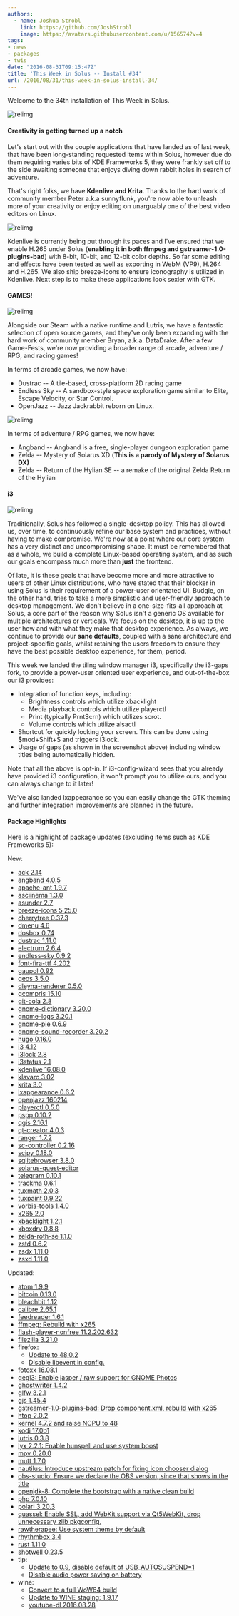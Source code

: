 ```yaml
---
authors:
  - name: Joshua Strobl
    link: https://github.com/JoshStrobl
    image: https://avatars.githubusercontent.com/u/156574?v=4
tags:
- news
- packages
- twis
date: "2016-08-31T09:15:47Z"
title: 'This Week in Solus -- Install #34'
url: /2016/08/31/this-week-in-solus-install-34/
---
```

Welcome to the 34th installation of This Week in Solus. 

![relimg](https://i.giphy.com/OCu7zWojqFA1W.gif)

#### Creativity is getting turned up a notch

Let's start out with the couple applications that have landed as of last week, that have been long-standing requested items within Solus, however due do them requiring varies bits of KDE Frameworks 5, they were frankly set off to the side awaiting 
someone that enjoys diving down rabbit holes in search of adventure.

That's right folks, we have **Kdenlive and Krita**. Thanks to the hard work of community member Peter a.k.a sunnyflunk, you're now able to unleash more of your creativity or enjoy editing on unarguably one of the best video editors on Linux.

![relimg](Screenshot-from-2016-08-25-17-52-00.png)

Kdenlive is currently being put through its paces and I've ensured that we enable H.265 under Solus (**enabling it in both ffmpeg and gstreamer-1.0-plugins-bad**) with 8-bit, 10-bit, and 12-bit color depths. So far some editing and effects have been 
tested as well as exporting in WebM (VP9), H.264 and H.265. We also ship breeze-icons to ensure iconography is utilized in Kdenlive. Next step is to make these applications look sexier with GTK.

#### GAMES!

![relimg](all-the-games.jpg)

Alongside our Steam with a native runtime and Lutris, we have a fantastic selection of open source games, and they've only been expanding with the hard work of community member Bryan, a.k.a. DataDrake. After a few Game-Fests, we're now providing a 
broader range of arcade, adventure / RPG, and racing games!

In terms of arcade games, we now have:

- Dustrac -- A tile-based, cross-platform 2D racing game
- Endless Sky -- A sandbox-style space exploration game similar to Elite, Escape Velocity, or Star Control.
- OpenJazz -- Jazz Jackrabbit reborn on Linux.

![relimg](endless-sky.png)

In terms of adventure / RPG games, we now have:

- Angband -- Angband is a free, single-player dungeon exploration game
- Zelda -- Mystery of Solarus XD (**This is a parody of Mystery of Solarus DX)**
- Zelda -- Return of the Hylian SE -- a remake of the original Zelda Return of the Hylian

#### i3

![relimg](2016-08-31-110305_1366x768_scrot.png)

Traditionally, Solus has followed a single-desktop policy. This has allowed us, over time, to continuously refine our base system and practices, without having to make compromise. We're now at a point where our core system has a very distinct and 
uncompromising shape. It must be remembered that as a whole, we build a complete Linux-based operating system, and as such our goals encompass much more than **just** the frontend.

Of late, it is these goals that have become more and more attractive to users of other Linux distributions, who have stated that their blocker in using Solus is their requirement of a power-user orientated UI. Budgie, on the other hand, tries to take a more 
simplistic and user-friendly approach to desktop management. We don't believe in a one-size-fits-all approach at Solus, a core part of the reason why Solus isn't a generic OS available for multiple architectures or verticals. We focus on the desktop, it is up 
to the user how and with what they make that desktop experience. As always, we continue to provide our **sane defaults**, coupled with a sane architecture and project-specific goals, whilst retaining the users freedom to ensure they have the best possible 
desktop experience, for them, period.

This week we landed the tiling window manager i3, specifically the i3-gaps fork, to provide a power-user oriented user experience, and out-of-the-box our i3 provides:

- Integration of function keys, including: 
  - Brightness controls which utilize xbacklight
  - Media playback controls which utilize playerctl
  - Print (typically PrntScrn) which utilizes scrot.
  - Volume controls which utilize alsactl
- Shortcut for quickly locking your screen. This can be done using $mod+Shift+S and triggers i3lock.
- Usage of gaps (as shown in the screenshot above) including window titles being automatically hidden.

Note that all the above is opt-in. If i3-config-wizard sees that you already have provided i3 configuration, it won't prompt you to utilize ours, and you can always change to it later!

We've also landed lxappearance so you can easily change the GTK theming and further integration improvements are planned in the future.

#### Package Highlights

Here is a highlight of package updates (excluding items such as KDE Frameworks 5):

New:

- [ack 2.14](https://git.solus-project.com/packages/ack/commit/?id=162933b6f1e9dafba81b8a321080d91cd9b11052)
- [angband 4.0.5](https://git.solus-project.com/packages/angband/commit/?id=68259b95d7ca7aab01d2e1d9184ea44d96892d2f)
- [apache-ant 1.9.7](https://git.solus-project.com/packages/apache-ant/commit/?id=79ebee7daa3b4116dc545e5f1c84dc2a376836a6)
- [asciinema 1.3.0](https://git.solus-project.com/packages/asciinema/commit/?id=94300136374e41355ac70de875f012fd9ee2f365)
- [asunder 2.7](https://git.solus-project.com/packages/asunder/commit/?id=73f57882a3366911e1a0c6f934f936ee000c55fa)
- [breeze-icons 5.25.0](https://git.solus-project.com/packages/breeze-icons/commit/?id=be1a518bae78872c2adc1e611f9480ef6263799f)
- [cherrytree 0.37.3](https://git.solus-project.com/packages/cherrytree/commit/?id=1a2ae024e0abec7600235a8ed6555a435e0cc4ec)
- [dmenu 4.6](https://git.solus-project.com/packages/dmenu/commit/?id=80bbf5c220c73a136e1dffeca8cd447337dccd95)
- [dosbox 0.74](https://git.solus-project.com/packages/dosbox/commit/?id=1bc0a1d53e8a2dc7a0a8d99c99c69ee6592dc81d)
- [dustrac 1.11.0](https://git.solus-project.com/packages/dustrac/commit/?id=0de022edec6cfd37877186b90f260007f75b8c95)
- [electrum 2.6.4](https://github.com/Airblader/i3)
- [endless-sky 0.9.2](https://git.solus-project.com/packages/endless-sky/commit/?id=72a2fe1156671420548a059ac3acef9137988503)
- [font-fira-ttf 4.202](https://git.solus-project.com/packages/font-fira-ttf/commit/?id=90fb231e8d02acb1ee602a304e60261cda0f35db)
- [gaupol 0.92](https://git.solus-project.com/packages/gaupol/commit/?id=b90d6f56789aa6f2e159b5774f148c2a6912405f)
- [geos 3.5.0](https://git.solus-project.com/packages/geos/commit/?id=b525d0812cfa53e5a884c50b50be6a8030a6640c)
- [dleyna-renderer 0.5.0](https://git.solus-project.com/packages/dleyna-renderer/commit/?id=e542b3cb621342641d573d356ac2f329f7a850a1)
- [gcompris 15.10](https://git.solus-project.com/packages/gcompris/commit/?id=86b752c9b8fd050a317fdd44a28bfbcdd7871cc6)
- [git-cola 2.8](https://git.solus-project.com/packages/git-cola/commit/?id=cd10e63dd3f2788f16fd1fa0d80fbc0079a391e1)
- [gnome-dictionary 3.20.0](https://git.solus-project.com/packages/gnome-dictionary/commit/?id=9f4ed499834cfc608cff897472a6458062858cca)
- [gnome-logs 3.20.1](https://git.solus-project.com/packages/gnome-logs/commit/?id=55ecefe896c08533ace0411b026b89596c74371c)
- [gnome-pie 0.6.9](https://git.solus-project.com/packages/gnome-pie/commit/?id=30679b6b8d45dffc20926d1a3a97957b2c1b4534)
- [gnome-sound-recorder 3.20.2](https://git.solus-project.com/packages/gnome-sound-recorder/commit/?id=5aeb324741f5d6ed32c1d01d765ab3eb58c5fb07)
- [hugo 0.16.0](https://git.solus-project.com/packages/hugo/commit/?id=4bd06a3adb4f9c6925f9f318cd58906da3edfbf8)
- [i3 4.12](https://git.solus-project.com/packages/i3/)
- [i3lock 2.8](https://git.solus-project.com/packages/i3lock/commit/?id=618b17b6bf691c9acd764dab88dfd484c58a59d5)
- [i3status 2.1](https://git.solus-project.com/packages/i3status/commit/?id=2bd513408be96ba001227d0df1bd7c01947ab5b0)
- [kdenlive 16.08.0](https://git.solus-project.com/packages/kdenlive/commit/?id=a8ba96f087a8f712acf6487f8181a0a5de2d7240)
- [klavaro 3.02](https://git.solus-project.com/packages/klavaro/commit/?id=84f1af033d22e9246a7c6f95f081a90940dfaeb0)
- [krita 3.0](https://git.solus-project.com/packages/krita/commit/?id=34207a727abe600f82f65e5d620cf9e145189e28)
- [lxappearance 0.6.2](https://git.solus-project.com/packages/lxappearance/commit/?id=e6a1b76e4e030e7a852ae2d4644352837ddcf2fa)
- [openjazz 160214](https://git.solus-project.com/packages/openjazz/commit/?id=be0cb862ecfdf8c70723eb54d115fa7a3c801824)
- [playerctl 0.5.0](https://git.solus-project.com/packages/playerctl/commit/?id=b91664a6164c6349a471de86bb127c649e8b2e5f)
- [pspp 0.10.2](https://git.solus-project.com/packages/pspp/commit/?id=b04f219b0b07d9d2d2ecd5feb0574944c4212ad5)
- [qgis 2.16.1](https://git.solus-project.com/packages/qgis/commit/?id=c972614835615b4d05f3f4611113c4fe0e79c533)
- [qt-creator 4.0.3](https://git.solus-project.com/packages/qt-creator/commit/?id=952dca1ed04203b8811728a965e35b314f65ac69)
- [ranger 1.7.2](https://git.solus-project.com/packages/ranger/commit/?id=f8a71eed51c6ab0b925cd16c3dadf53e87f935eb)
- [sc-controller 0.2.16](https://git.solus-project.com/packages/sc-controller/commit/?id=a5e45f7c5cdbde0157cec8662169673b609d6bed)
- [scipy 0.18.0](https://git.solus-project.com/packages/scipy/commit/?id=f9ace02b6d412dc373510f8896f0b5d6a576b1f1)
- [sqlitebrowser 3.8.0](https://git.solus-project.com/packages/sqlitebrowser/commit/?id=33a22623f1a94b87bfab3d345097164557c7c0d5)
- [solarus-quest-editor](https://git.solus-project.com/packages/solarus-quest-editor/commit/?id=56bbd9cc0b9ab88e1bab4bb24b1094cdba669f1a)
- [telegram 0.10.1](https://git.solus-project.com/packages/telegram/commit/?id=3600ef3c17f641df83756993077886dfbdf9eb66)
- [trackma 0.6.1](https://git.solus-project.com/packages/trackma/commit/?id=1e5ccdbb9766901e80df6b61326eb111c9e6847c)
- [tuxmath 2.0.3](https://git.solus-project.com/packages/tuxmath/commit/?id=60783608fac791161cdc70bdc8d65fb1f30965cb)
- [tuxpaint 0.9.22](https://git.solus-project.com/packages/tuxpaint/commit/?id=436d1d9a28744b34849f7e5a60d17fd72dc25b94)
- [vorbis-tools 1.4.0](https://git.solus-project.com/packages/vorbis-tools/commit/?id=4c5601573a21f47f4068a278a110ada899b3f1b4)
- [x265 2.0](https://git.solus-project.com/packages/x265/commit/?id=6f86cae255d982ed94904edc3a793e03bb4b7ead)
- [xbacklight 1.2.1](https://git.solus-project.com/packages/xbacklight/commit/?id=d4be16840e35eb4af634620f1b2a72cb1c820f9c)
- [xboxdrv 0.8.8](https://git.solus-project.com/packages/xboxdrv/commit/?id=0b4bfae49023dadead5fac9f684bb720944226fd)
- [zelda-roth-se 1.1.0](https://git.solus-project.com/packages/zelda-roth-se/commit/?id=83d4eb87c24c48e475265af710232722ab85c807)
- [zstd 0.6.2](https://git.solus-project.com/packages/zstd/commit/?id=5ac350ea951ea9cfd4f7efc4d6e588cdb47d12e8)
- [zsdx 1.11.0](https://git.solus-project.com/packages/zsdx/commit/?id=d85c90bc4506e6de67077ee512e79ae92a675019)
- [zsxd 1.11.0](https://git.solus-project.com/packages/zsxd/commit/?id=f27106544db311655b54761050c65eaaca755fb8)

Updated:

- [atom 1.9.9](https://git.solus-project.com/packages/atom/commit/?id=1a171610346022a2601d462ee6bd28961a25492c)
- [bitcoin 0.13.0](https://git.solus-project.com/packages/bitcoin/commit/?id=ebe53693f60cba3c57f86f5e95451c531d4c94a6)
- [bleachbit 1.12](https://git.solus-project.com/packages/bleachbit/commit/?id=c7c43c27c104b1ca5e4a35a60df0643373f0faca)
- [calibre 2.65.1](https://git.solus-project.com/packages/calibre/commit/?id=dc3ea5132dc74e4c8ce756ad0be855427afd6734)
- [feedreader 1.6.1](https://git.solus-project.com/packages/feedreader/commit/?id=50777c87fbb95e4192feb92dbc9e4ab599f266a2)
- [ffmpeg: Rebuild with x265](https://git.solus-project.com/packages/ffmpeg/commit/?id=ff31ecafb1e318e8ae81ccc29e20e0cd8e4a50fc)
- [flash-player-nonfree 11.2.202.632](https://git.solus-project.com/packages/flash-player-nonfree/commit/?id=0f4dab31cf7b8e5b1eef7e668a93a6f91ab396a6)
- [filezilla 3.21.0](https://git.solus-project.com/packages/filezilla/commit/?id=db02efb05eb954e89af71e78d4a7fd785827ac5f)
- firefox: 
  - [Update to 48.0.2](https://git.solus-project.com/packages/firefox/commit/?id=b204dfa5c6285d173b9a6d409989a5f49afce4b7)
  - [Disable libevent in config.](https://git.solus-project.com/packages/firefox/commit/?id=2cfd33c313d37c641ed8a30fb3fc17664df0d05e)
- [fotoxx 16.08.1](https://git.solus-project.com/packages/fotoxx/commit/?id=ec429167b0342905875b47004d4e57619a6cc992)
- [gegl3: Enable jasper / raw support for GNOME Photos](https://git.solus-project.com/packages/gegl3/commit/?id=b98cfba75865f7eca3a476ef156040982aab9dd2)
- [ghostwriter 1.4.2](https://git.solus-project.com/packages/ghostwriter/commit/?id=faafd901eccd43cb967514402cb470b8f8af0ff8)
- [glfw 3.2.1](https://git.solus-project.com/packages/glfw/commit/?id=7b2999275e3e019e95fa00e6101a827cb015542c)
- [gjs 1.45.4](https://git.solus-project.com/packages/gjs/commit/?id=d74c880a7b21e1d580e14e20e4a2c672563b8789)
- [gstreamer-1.0-plugins-bad: Drop component.xml, rebuild with x265](https://git.solus-project.com/packages/gstreamer-1.0-plugins-bad/commit/?id=ec71f8003a94ab5343567420e21e490d8e145e5c)
- [htop 2.0.2](https://git.solus-project.com/packages/htop/commit/?id=295b6d2e65908c6f67f1c0c6e5a695be40524cd8)
- [kernel 4.7.2 and raise NCPU to 48](https://git.solus-project.com/packages/kernel/commit/?id=17835134f4cf816bb7485644457eb35b2ee9f5c8)
- [kodi 17.0b1](https://git.solus-project.com/packages/kodi/commit/?id=c50382f66414ec2927a7e7a2cb80416f1b676ef6)
- [lutris 0.3.8](https://git.solus-project.com/packages/lutris/commit/?id=9cf3a1dbf17c0d89cddf42428f4a62bd56f12b63)
- [lyx 2.2.1: Enable hunspell and use system boost](https://git.solus-project.com/packages/lyx/commit/?id=93e11a6fc9a6ab89b92cfdcd3130832765b2ab99)
- [mpv 0.20.0](https://git.solus-project.com/packages/mpv/commit/?id=b7e2fbc2dce82a2184f34a6597ec4d5d8781bcdf)
- [mutt 1.7.0](https://git.solus-project.com/packages/mutt/commit/?id=73576c9658d5e154ac484d45daa8d8d62e6aecd9)
- [nautilus: Introduce upstream patch for fixing icon chooser dialog](https://git.solus-project.com/packages/nautilus/commit/?id=02eb25964cb645b1e7ba31c901e4b430f693f507)
- [obs-studio: Ensure we declare the OBS version, since that shows in the title](https://git.solus-project.com/packages/obs-studio/commit/?id=cc084e4cc1e818f8286737f281a9361e8af42773)
- [openjdk-8: Complete the bootstrap with a native clean build](https://git.solus-project.com/packages/openjdk-8/commit/?id=4f3a7679c4af1d7acea240f8f6b4a9de52d985f2)
- [php 7.0.10](https://git.solus-project.com/packages/php/commit/?id=18d72eeab5b240416e0a781045d5ce4e47101669)
- [polari 3.20.3](https://git.solus-project.com/packages/polari/commit/?id=cf00e350c67a592b28ae6aa48603e741ac605859)
- [quassel: Enable SSL, add WebKit support via Qt5WebKit, drop unnecessary zlib pkgconfig.](https://git.solus-project.com/packages/quassel/commit/?id=0709929a6fbff402217698d3082dac5321d91c8a)
- [rawtherapee: Use system theme by default](https://git.solus-project.com/packages/rawtherapee/commit/?id=b94f9f0268688dd68a621b1c866a86ad82fdd8fd)
- [rhythmbox 3.4](https://git.solus-project.com/packages/rhythmbox/commit/?id=603820d7ea2d885c33f90b823e428fd0fad7ee5d)
- [rust 1.11.0](https://git.solus-project.com/packages/rust/commit/?id=ffc17e7e87d3b17463d395c4bdf1ea47835f75d1)
- [shotwell 0.23.5](https://git.solus-project.com/packages/shotwell/commit/?id=73b77f9dee04fca616230001948c56b705a5a637)
- tlp: 
  - [Update to 0.9, disable default of USB_AUTOSUSPEND=1](https://git.solus-project.com/packages/tlp/commit/?id=3cb29860f842de41862df98a9ac604850e6e5244)
  - [Disable audio power saving on battery](https://git.solus-project.com/packages/tlp/commit/?id=df4f895b340c12ac71723c81ad3a122dbba1b30d)
- wine: 
  - [Convert to a full WoW64 build](https://git.solus-project.com/packages/wine/commit/?id=be45e5cf9810458d71afcce5b5b64e262239b02f)
  - [Update to WINE staging: 1.9.17](https://git.solus-project.com/packages/wine/commit/?id=2e6a34148a9bd2b8a424a727c232ae2784a0043b)
  - [youtube-dl 2016.08.28](https://git.solus-project.com/packages/youtube-dl/commit/?id=4d0bd317bcb0bf23951df28d09c6fc2900afae8c)
